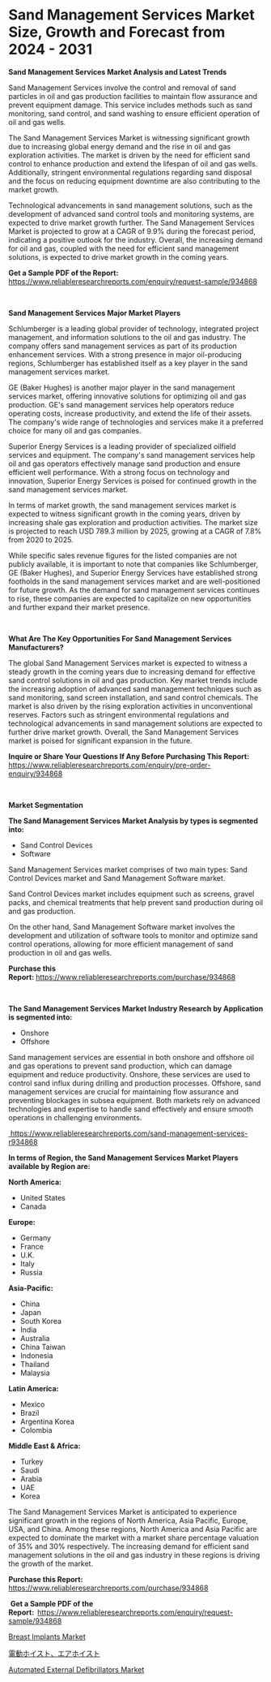 <p><h1>Sand Management Services Market Size, Growth and Forecast from 2024 - 2031</h1></p><p><strong>Sand Management Services Market Analysis and Latest Trends</strong></p>
<p><p>Sand Management Services involve the control and removal of sand particles in oil and gas production facilities to maintain flow assurance and prevent equipment damage. This service includes methods such as sand monitoring, sand control, and sand washing to ensure efficient operation of oil and gas wells.</p><p>The Sand Management Services Market is witnessing significant growth due to increasing global energy demand and the rise in oil and gas exploration activities. The market is driven by the need for efficient sand control to enhance production and extend the lifespan of oil and gas wells. Additionally, stringent environmental regulations regarding sand disposal and the focus on reducing equipment downtime are also contributing to the market growth.</p><p>Technological advancements in sand management solutions, such as the development of advanced sand control tools and monitoring systems, are expected to drive market growth further. The Sand Management Services Market is projected to grow at a CAGR of 9.9% during the forecast period, indicating a positive outlook for the industry. Overall, the increasing demand for oil and gas, coupled with the need for efficient sand management solutions, is expected to drive market growth in the coming years.</p></p>
<p><strong>Get a Sample PDF of the Report:&nbsp;</strong> <a href="https://www.reliableresearchreports.com/enquiry/request-sample/934868">https://www.reliableresearchreports.com/enquiry/request-sample/934868</a></p>
<p>&nbsp;</p>
<p><strong>Sand Management Services Major Market Players</strong></p>
<p><p>Schlumberger is a leading global provider of technology, integrated project management, and information solutions to the oil and gas industry. The company offers sand management services as part of its production enhancement services. With a strong presence in major oil-producing regions, Schlumberger has established itself as a key player in the sand management services market.</p><p>GE (Baker Hughes) is another major player in the sand management services market, offering innovative solutions for optimizing oil and gas production. GE's sand management services help operators reduce operating costs, increase productivity, and extend the life of their assets. The company's wide range of technologies and services make it a preferred choice for many oil and gas companies.</p><p>Superior Energy Services is a leading provider of specialized oilfield services and equipment. The company's sand management services help oil and gas operators effectively manage sand production and ensure efficient well performance. With a strong focus on technology and innovation, Superior Energy Services is poised for continued growth in the sand management services market.</p><p>In terms of market growth, the sand management services market is expected to witness significant growth in the coming years, driven by increasing shale gas exploration and production activities. The market size is projected to reach USD 789.3 million by 2025, growing at a CAGR of 7.8% from 2020 to 2025.</p><p>While specific sales revenue figures for the listed companies are not publicly available, it is important to note that companies like Schlumberger, GE (Baker Hughes), and Superior Energy Services have established strong footholds in the sand management services market and are well-positioned for future growth. As the demand for sand management services continues to rise, these companies are expected to capitalize on new opportunities and further expand their market presence.</p></p>
<p>&nbsp;</p>
<p><strong>What Are The Key Opportunities For Sand Management Services Manufacturers?</strong></p>
<p><p>The global Sand Management Services market is expected to witness a steady growth in the coming years due to increasing demand for effective sand control solutions in oil and gas production. Key market trends include the increasing adoption of advanced sand management techniques such as sand monitoring, sand screen installation, and sand control chemicals. The market is also driven by the rising exploration activities in unconventional reserves. Factors such as stringent environmental regulations and technological advancements in sand management solutions are expected to further drive market growth. Overall, the Sand Management Services market is poised for significant expansion in the future.</p></p>
<p><strong>Inquire or Share Your Questions If Any Before Purchasing This Report:</strong> <a href="https://www.reliableresearchreports.com/enquiry/pre-order-enquiry/934868">https://www.reliableresearchreports.com/enquiry/pre-order-enquiry/934868</a></p>
<p>&nbsp;</p>
<p><strong>Market Segmentation</strong></p>
<p><strong>The Sand Management Services Market Analysis by types is segmented into:</strong></p>
<p><ul><li>Sand Control Devices</li><li>Software</li></ul></p>
<p><p>Sand Management Services market comprises of two main types: Sand Control Devices market and Sand Management Software market. </p><p>Sand Control Devices market includes equipment such as screens, gravel packs, and chemical treatments that help prevent sand production during oil and gas production. </p><p>On the other hand, Sand Management Software market involves the development and utilization of software tools to monitor and optimize sand control operations, allowing for more efficient management of sand production in oil and gas wells.</p></p>
<p><strong>Purchase this Report:&nbsp;</strong><a href="https://www.reliableresearchreports.com/purchase/934868">https://www.reliableresearchreports.com/purchase/934868</a></p>
<p>&nbsp;</p>
<p><strong>The Sand Management Services Market Industry Research by Application is segmented into:</strong></p>
<p><ul><li>Onshore</li><li>Offshore</li></ul></p>
<p><p>Sand management services are essential in both onshore and offshore oil and gas operations to prevent sand production, which can damage equipment and reduce productivity. Onshore, these services are used to control sand influx during drilling and production processes. Offshore, sand management services are crucial for maintaining flow assurance and preventing blockages in subsea equipment. Both markets rely on advanced technologies and expertise to handle sand effectively and ensure smooth operations in challenging environments.</p></p>
<p><a href="https://www.reliableresearchreports.com/sand-management-services-r934868">&nbsp;https://www.reliableresearchreports.com/sand-management-services-r934868</a></p>
<p><strong>In terms of Region, the Sand Management Services Market Players available by Region are:</strong></p>
<p>
    <p> <strong> North America: </strong>
        <ul>
            <li>United States</li>
            <li>Canada</li>
        </ul>
        </p> 
    <p> <strong> Europe: </strong>
        <ul>
            <li>Germany</li>
            <li>France</li>
            <li>U.K.</li>
            <li>Italy</li>
            <li>Russia</li>
        </ul>
        </p> 
    <p> <strong> Asia-Pacific: </strong>
        <ul>
            <li>China</li>
            <li>Japan</li>
            <li>South Korea</li>
            <li>India</li>
            <li>Australia</li>
            <li>China Taiwan</li>
            <li>Indonesia</li>
            <li>Thailand</li>
            <li>Malaysia</li>
        </ul>
        </p> 
    <p> <strong> Latin America: </strong>
        <ul>
            <li>Mexico</li>
            <li>Brazil</li>
            <li>Argentina Korea</li>
            <li>Colombia</li>
        </ul>
        </p> 
    <p> <strong> Middle East & Africa: </strong>
        <ul>
            <li>Turkey</li>
            <li>Saudi</li>
            <li>Arabia</li>
            <li>UAE</li>
            <li>Korea</li>
        </ul>
    </p>
    </p>
<p><p>The Sand Management Services Market is anticipated to experience significant growth in the regions of North America, Asia Pacific, Europe, USA, and China. Among these regions, North America and Asia Pacific are expected to dominate the market with a market share percentage valuation of 35% and 30% respectively. The increasing demand for efficient sand management solutions in the oil and gas industry in these regions is driving the growth of the market.</p></p>
<p><strong>Purchase this Report: </strong><a href="https://www.reliableresearchreports.com/purchase/934868">https://www.reliableresearchreports.com/purchase/934868</a></p>
<p>&nbsp;<strong>Get a Sample PDF of the Report:&nbsp;&nbsp;</strong><a href="https://www.reliableresearchreports.com/enquiry/request-sample/934868">https://www.reliableresearchreports.com/enquiry/request-sample/934868</a></p>
<p><strong></strong></p>
<p><p><a href="https://github.com/johnbach50/Market-Research-Report-List-4/blob/main/breast-implants-market.md">Breast Implants Market</a></p><p><a href="https://github.com/FredaJerde/Market-Research-Report-List-1/blob/main/6984949174483.md">電動ホイスト、エアホイスト</a></p><p><a href="https://github.com/lylyparadise/Market-Research-Report-List-4/blob/main/automated-external-defibrillators-market.md">Automated External Defibrillators Market</a></p></p>
